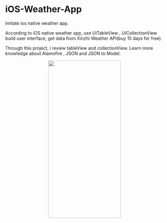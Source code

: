 # iOS-Weather-App
Imitate ios native weather app.

According to iOS native weather app, use UITableView , UICollectionView  build user interface, get data from Xinzhi Weather API(buy 15 days for free).

Through this project, i review tableView and collectionView. Learn more knowledge about Alamofire , JSON and JSON to Model.

<p align="center">
<img src="1.gif" width="231" height="500"/>
</p>
